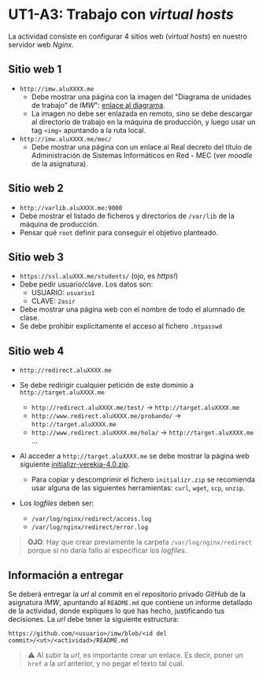 # UT1-A3: Trabajo con *virtual hosts*

La actividad consiste en configurar 4 sitios web (*virtual hosts*) en nuestro servidor web *Nginx*.

## Sitio web 1

- `http://imw.aluXXXX.me`
    - Debe mostrar una página con la imagen del "Diagrama de unidades de trabajo" de *IMW*": [enlace al diagrama](unidades.png).
    - La imagen no debe ser enlazada en remoto, sino se debe descargar al directorio de trabajo en la máquina de producción, y luego usar un tag `<img>` apuntando a la ruta local.
- `http://imw.aluXXXX.me/mec/`
    - Debe mostrar una página con un enlace al Real decreto del título de Administración de Sistemas Informáticos en Red - MEC (ver *moodle* de la asignatura).

## Sitio web 2

- `http://varlib.aluXXXX.me:9000`
- Debe mostrar el listado de ficheros y directorios de `/var/lib` de la máquina de producción.
- Pensar qué `root` definir para conseguir el objetivo planteado.

## Sitio web 3

- `https://ssl.aluXXX.me/students/` (ojo, es *https!*)
- Debe pedir usuario/clave. Los datos son:
    - USUARIO: `usuario1`
    - CLAVE: `2asir`
- Debe mostrar una página web con el nombre de todo el alumnado de clase.
- Se debe prohibir explícitamente el acceso al fichero `.htpasswd`

## Sitio web 4

- `http://redirect.aluXXXX.me`
- Se debe redirigir cualquier petición de este dominio a `http://target.aluXXXX.me`
    + `http://redirect.aluXXXX.me/test/` -> `http://target.aluXXXX.me`
    + `http://www.redirect.aluXXXX.me/probando/` -> `http://target.aluXXXX.me`
    + `http://www.redirect.aluXXXX.me/hola/` -> `http://target.aluXXXX.me`  
    ...
- Al acceder a `http://target.aluXXXX.me` se debe mostrar la página web siguiente [initializr-verekia-4.0.zip](https://github.com/sdelquin/claseando/raw/master/imw/UT1/assignments/assignment3/initializr-verekia-4.0.zip).
    + Para copiar y descomprimir el fichero `initializr.zip` se recomienda usar alguna de las siguientes herramientas: `curl`, `wget`, `scp`, `unzip`.

- Los *logfiles* deben ser:
    + `/var/log/nginx/redirect/access.log`
    + `/var/log/nginx/redirect/error.log`

> **OJO**: Hay que crear previamente la carpeta `/var/log/nginx/redirect` porque si no daría fallo al especificar los *logfiles*.

## Información a entregar

Se deberá entregar la *url* al commit en el repositorio privado *GitHub* de la asignatura *IMW*, apuntando al `README.md` que contiene un informe detallado de la actividad, donde expliques lo que has hecho, justificando tus decisiones. La *url* debe tener la siguiente estructura:

```
https://github.com/<usuario>/imw/blob/<id del commit>/<ut>/<actividad>/README.md
```

> ⚠️ Al subir la *url*, es importante crear un enlace. Es decir, poner un `href` a la *url* anterior, y no pegar el texto tal cual.
